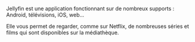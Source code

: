 Jellyfin est une application fonctionnant sur de nombreux supports : Android, télévisions, iOS, web...

Elle vous permet de regarder, comme sur Netflix, de nombreuses séries et films qui sont disponibles sur la médiathèque.